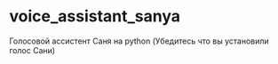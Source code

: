 # voice_assistant_sanya
Голосовой ассистент Саня на python (Убедитесь что вы установили голос Сани)
